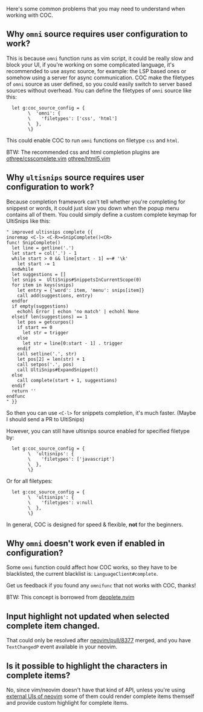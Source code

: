 Here's some common problems that you may need to understand when working with COC.

## Why `omni` source requires user configuration to work?

This is because `omni` function runs as vim script, it could be really slow and block your UI, if you're working on some complicated language, it's recommended to use async source, for example: the LSP based ones or somehow using a server for async communication. COC make the filetypes of `omni` source as user defined, so you could easily switch to server based sources without overhead. You can define the filetypes of `omni` source like this:

``` vim
  let g:coc_source_config = {
        \  'omni': {
        \    'filetypes': ['css', 'html']
        \  },
        \}
``` 
This could enable COC to run `omni` functions on filetype `css` and `html`.

BTW: The recommended css and html completion plugins are [othree/csscomplete.vim](https://github.com/othree/csscomplete.vim) [othree/html5.vim](https://github.com/othree/html5.vim)

## Why `ultisnips` source requires user configuration to work?

Because completion framework can't tell whether you're completing for snippest or words, it could just slow you down when the popup menu contains all of them. You could simply define a custom complete keymap for UltiSnips like this:

``` vim
" improved ultisnips complete {{
inoremap <C-l> <C-R>=SnipComplete()<CR>
func! SnipComplete()
  let line = getline('.')
  let start = col('.') - 1
  while start > 0 && line[start - 1] =~# '\k'
    let start -= 1
  endwhile
  let suggestions = []
  let snips =  UltiSnips#SnippetsInCurrentScope(0)
  for item in keys(snips)
    let entry = {'word': item, 'menu': snips[item]}
    call add(suggestions, entry)
  endfor
  if empty(suggestions)
    echohl Error | echon 'no match' | echohl None
  elseif len(suggestions) == 1
    let pos = getcurpos()
    if start == 0
      let str = trigger
    else
      let str = line[0:start - 1] . trigger
    endif
    call setline('.', str)
    let pos[2] = len(str) + 1
    call setpos('.', pos)
    call UltiSnips#ExpandSnippet()
  else
    call complete(start + 1, suggestions)
  endif
  return ''
endfunc
" }}
```
So then you can use `<C-l>` for snippets completion, it's much faster.  (Maybe I should send a PR to UltiSnips)

However, you can still have ultisnips source enabled for specified filetype by:
``` vim
  let g:coc_source_config = {
        \  'ultisnips': {
        \    'filetypes': ['javascript']
        \  },
        \}
```
Or for all filetypes:
``` vim
  let g:coc_source_config = {
        \  'ultisnips': {
        \    'filetypes': v:null
        \  },
        \}
```
In general, COC is designed for speed & flexible, **not** for the beginners. 

## Why `omni` doesn't work even if enabled in configuration?

Some `omni` function could affect how COC works, so they have to be blacklisted, the current blacklist is: `LanguageClient#complete`.

Get us feedback if you found any `omnifunc` that not works with COC, thanks!

BTW: This concept is borrowed from [deoplete.nvim](https://github.com/Shougo/deoplete.nvim/blob/5d78e1a75d36a719f1f66ee78c635ea05df72b8c/rplugin/python3/deoplete/source/omni.py#L63)

## Input highlight not updated when selected complete item changed.

That could only be resolved after [neovim/pull/8377](https://github.com/neovim/neovim/pull/8377) merged, and you have `TextChangedP` event available in your neovim.

## Is it possible to highlight the characters in complete items?

No, since vim/neovim doesn't have that kind of API, unless you're using [external UIs of neovim](https://github.com/neovim/neovim/wiki/Related-projects#gui) some of them could render complete items themself and provide custom highlight for complete items. 